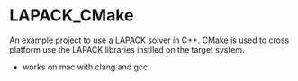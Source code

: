 # LAPACK_CMake
An example project to use a LAPACK solver in C++.
CMake is used to cross platform use the LAPACK libraries instlled on the target system.

* works on mac with clang and gcc
